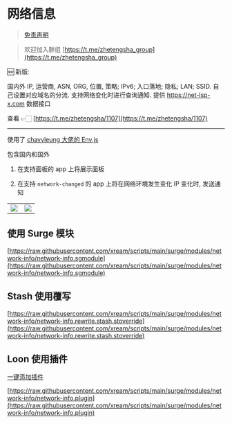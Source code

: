 # 网络信息

> [免责声明](https://github.com/xream/scripts/blob/main/README.md)

> 欢迎加入群组 [https://t.me/zhetengsha_group](https://t.me/zhetengsha_group)

🆕 新版:

国内外 IP, 运营商, ASN, ORG, 位置, 策略; IPv6; 入口落地; 隐私; LAN; SSID. 自己设置对应域名的分流. 支持网络变化时进行查询通知. 提供 https://net-lsp-x.com 数据接口

查看 👉🏻 [https://t.me/zhetengsha/1107](https://t.me/zhetengsha/1107)

---

使用了 [chavyleung 大佬的 Env.js](https://github.com/chavyleung/scripts/blob/master/Env.js)

包含国内和国外

1. 在支持面板的 app 上将展示面板

2. 在支持 `network-changed` 的 app 上将在网络环境发生变化 IP 变化时, 发送通知

<table>
  <tr>
    <td valign="top"><img src="screenshots/1.jpg"></td>
    <td valign="top"><img src="screenshots/2.jpg"></td>
  </tr>
 </table>

## 使用 Surge 模块

[https://raw.githubusercontent.com/xream/scripts/main/surge/modules/network-info/network-info.sgmodule](https://raw.githubusercontent.com/xream/scripts/main/surge/modules/network-info/network-info.sgmodule)

## Stash 使用覆写

[https://raw.githubusercontent.com/xream/scripts/main/surge/modules/network-info/network-info.rewrite.stash.stoverride](https://raw.githubusercontent.com/xream/scripts/main/surge/modules/network-info/network-info.rewrite.stash.stoverride)

## Loon 使用插件

[一键添加插件](https://www.nsloon.com/openloon/import?plugin=https://raw.githubusercontent.com/xream/scripts/main/surge/modules/network-info/network-info.plugin)

[https://raw.githubusercontent.com/xream/scripts/main/surge/modules/network-info/network-info.plugin](https://raw.githubusercontent.com/xream/scripts/main/surge/modules/network-info/network-info.plugin)
